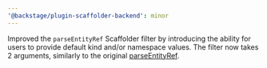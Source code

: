```yaml
---
'@backstage/plugin-scaffolder-backend': minor
---
```


Improved the `parseEntityRef` Scaffolder filter by introducing the ability for users to provide default kind and/or namespace values. The filter now takes
2 arguments, similarly to the original [parseEntityRef](https://github.com/backstage/backstage/blob/v1.17.2/packages/catalog-model/src/entity/ref.ts#L77).
